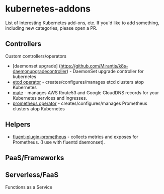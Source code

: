# kubernetes-addons

List of Interesting Kubernetes add-ons, etc. If you'd like to add something, including new categories, please open a PR.

## Controllers

Custom controllers/operators

* [daemonset upgrade] (https://github.com/Mirantis/k8s-daemonupgradecontroller) - DaemonSet upgrade controller for kubernetes
* [etcd operator](https://github.com/coreos/etcd-operator) - creates/configures/manages etcd clusters atop Kubernetes
* [mate](https://github.com/zalando-incubator/mate) - manages AWS Route53 and Google CloudDNS records for your Kubernetes services and ingresses.
* [prometheus operator](https://github.com/coreos/prometheus-operator) - creates/configures/manages Prometheus clusters atop Kubernetes

## Helpers

* [fluent-plugin-prometheus](https://github.com/kazegusuri/fluent-plugin-prometheus) - collects metrics and exposes for Prometheus. (I use with fluentd daemonset).

## PaaS/Frameworks


## Serverless/FaaS

Functions as a Service
